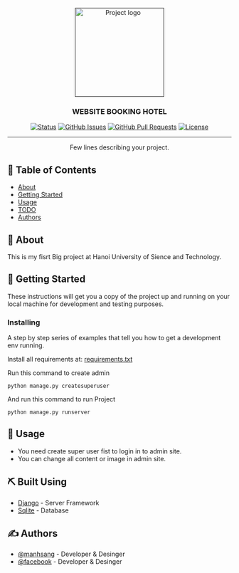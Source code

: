 <p align="center">
  <a href="" rel="noopener">
 <img height=200px src="https://ibb.co/mc7WsNh" alt="Project logo"></a>
</p>

<h3 align="center">WEBSITE BOOKING HOTEL</h3>

<div align="center">

  [![Status](https://img.shields.io/badge/status-active-success.svg)]() 
  [![GitHub Issues](https://img.shields.io/github/issues/kylelobo/The-Documentation-Compendium.svg)](https://github.com/kylelobo/The-Documentation-Compendium/issues)
  [![GitHub Pull Requests](https://img.shields.io/github/issues-pr/kylelobo/The-Documentation-Compendium.svg)](https://github.com/kylelobo/The-Documentation-Compendium/pulls)
  [![License](https://img.shields.io/badge/license-MIT-blue.svg)](/LICENSE)

</div>

---

<p align="center"> Few lines describing your project.
    <br> 
</p>

## 📝 Table of Contents
- [About](#about)
- [Getting Started](#getting_started)
- [Usage](#usage)
- [TODO](../TODO.md)
- [Authors](#authors)

## 🧐 About <a name = "about"></a>
This is my fisrt Big project at Hanoi University of Sience and Technology.

## 🏁 Getting Started <a name = "getting_started"></a>
These instructions will get you a copy of the project up and running on your local machine for development and testing purposes.

### Installing
A step by step series of examples that tell you how to get a development env running.

Install all requirements at: [requirements.txt](../requirements.txt])

Run this command to create admin

```
python manage.py createsuperuser
```

And run this command to run Project

```
python manage.py runserver
```

## 🎈 Usage <a name="usage"></a>
- You need create super user fist to login in to admin site.
- You can change all content or image in admin site.

## ⛏️ Built Using <a name = "built_using"></a>
- [Django](https://www.djangoproject.com/) - Server Framework
- [Sqlite](https://www.sqlite.org/) - Database

## ✍️ Authors <a name = "authors"></a>
- [@manhsang](https://github.com/sanggkaitoo) - Developer & Desinger
- [@facebook](https://www.facebook.com/sanggkaitoo/) - Developer & Desinger
